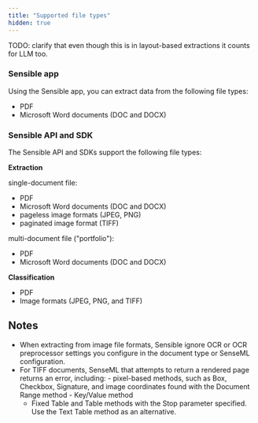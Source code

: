 ```yaml
---
title: "Supported file types"
hidden: true
---
```


TODO: clarify that even though this is in layout-based extractions it counts for LLM too.

### Sensible app

Using the Sensible app, you can extract data from the following file types:

- PDF
- Microsoft Word documents (DOC and DOCX)

### Sensible API and SDK

The Sensible API and SDKs support the following file types:

**Extraction**

single-document file:

- PDF
- Microsoft Word documents (DOC and DOCX)
- pageless image formats (JPEG, PNG)
- paginated image format (TIFF)

multi-document file ("portfolio"):

- PDF
- Microsoft Word documents (DOC and DOCX)

**Classification**

- PDF
- Image formats (JPEG, PNG, and TIFF)

## Notes

- When extracting from image file formats, Sensible ignore OCR or OCR preprocessor settings you configure in the document type or SenseML configuration.
- For TIFF documents, SenseML that attempts to return a rendered page returns an error, including:
        - pixel-based methods, such as Box, Checkbox, Signature, and image coordinates found with the Document Range method
              - Key/Value method
     - Fixed Table and Table methods with the Stop parameter specified. Use the Text Table method as an alternative.


